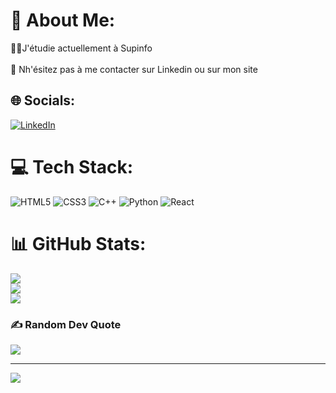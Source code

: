 # 💫 About Me:
👨‍🎓J'étudie actuellement à Supinfo<br><br>💬 Nh'ésitez pas à me contacter sur Linkedin ou sur mon site<br>


## 🌐 Socials:
[![LinkedIn](https://img.shields.io/badge/LinkedIn-%230077B5.svg?logo=linkedin&logoColor=white)](https://linkedin.com/in/francoisxavierdesaintjean) 

# 💻 Tech Stack:
![HTML5](https://img.shields.io/badge/html5-%23E34F26.svg?style=flat-square&logo=html5&logoColor=white) ![CSS3](https://img.shields.io/badge/css3-%231572B6.svg?style=flat-square&logo=css3&logoColor=white) ![C++](https://img.shields.io/badge/c++-%2300599C.svg?style=flat-square&logo=c%2B%2B&logoColor=white) ![Python](https://img.shields.io/badge/python-3670A0?style=flat-square&logo=python&logoColor=ffdd54) ![React](https://img.shields.io/badge/react-%2320232a.svg?style=flat-square&logo=react&logoColor=%2361DAFB)
# 📊 GitHub Stats:
![](https://github-readme-stats.vercel.app/api?username=francoisxavierdesaintjean&theme=dark&hide_border=false&include_all_commits=true&count_private=true)<br/>
![](https://github-readme-streak-stats.herokuapp.com/?user=francoisxavierdesaintjean&theme=dark&hide_border=false)<br/>
![](https://github-readme-stats.vercel.app/api/top-langs/?username=francoisxavierdesaintjean&theme=dark&hide_border=false&include_all_commits=true&count_private=true&layout=compact)

### ✍️ Random Dev Quote
![](https://quotes-github-readme.vercel.app/api?type=horizontal&theme=tokyonight)

---
[![](https://visitcount.itsvg.in/api?id=francoisxavierdesaintjean&icon=0&color=0)](https://visitcount.itsvg.in)

<!-- Proudly created with GPRM ( https://gprm.itsvg.in ) -->

